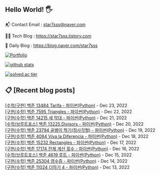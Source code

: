 ## Hello World! 🖐

📬 Contact Email : star7sss@naver.com

👨‍💻 Tech Blog : https://star7sss.tistory.com

🤪 Daily Blog : https://blog.naver.com/star7sss

[![Portfolio](https://img.shields.io/badge/Portfolio-%23000000.svg?style=for-the-badge&logo=firefox&logoColor=#FF7139)](https://fern-way-13f.notion.site/Jang-Thang-3b7b327981a2456c8ee5952eadb848b9)

[![github stats](https://github-readme-stats.vercel.app/api?username=jangThang&show_icons=true&hide_border=False)](https://star7sss.tistory.com)

[![solved.ac tier](http://mazassumnida.wtf/api/v2/generate_badge?boj=star7sss)](https://solved.ac/star7sss)

## 📋 [Recent blog posts]
[[수학/구현] 백준 13484 Tarifa - 파이썬(Python)](https://star7sss.tistory.com/628) - Dec 23, 2022<br>
[[구현/수학] 백준 7595 Triangles - 파이썬(Python)](https://star7sss.tistory.com/627) - Dec 22, 2022<br>
[[구현/수학] 백준 14215 세 막대 - 파이썬(Python)](https://star7sss.tistory.com/626) - Dec 21, 2022<br>
[[수학/브루트포스] 백준 13225 Divisors - 파이썬(Python)](https://star7sss.tistory.com/625) - Dec 20, 2022<br>
[[구현/수학] 백준 23794 골뱅이 찍기(정사각형) - 파이썬(Python)](https://star7sss.tistory.com/624) - Dec 19, 2022<br>
[[구현/수학] 백준 4084 Viva la Diferencia - 파이썬(Python)](https://star7sss.tistory.com/623) - Dec 18, 2022<br>
[[구현/수학] 백준 15232 Rectangles - 파이썬(Python)](https://star7sss.tistory.com/622) - Dec 17, 2022<br>
[[구현/수학] 백준 17174 전체 계산 횟수 - 파이썬(Python)](https://star7sss.tistory.com/621) - Dec 16, 2022<br>
[[수학/브루트포스] 백준 4619 루트 - 파이썬(Python)](https://star7sss.tistory.com/620) - Dec 15, 2022<br>
[[구현/수학] 백준 25304 영수증 - 파이썬(Python)](https://star7sss.tistory.com/619) - Dec 14, 2022<br>
[[구현/수학] 백준 11024 더하기 4 - 파이썬(Python)](https://star7sss.tistory.com/618) - Dec 13, 2022<br>
